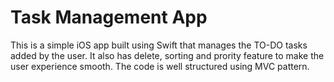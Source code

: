 # Task Management App
This is a simple iOS app built using Swift that manages the TO-DO tasks added by the user. It also has delete, sorting and prority feature to make the user experience smooth. The code is well structured using MVC pattern.